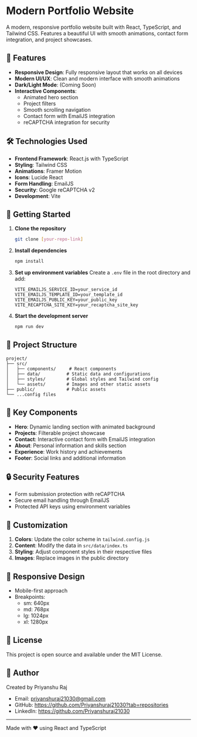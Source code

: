# Modern Portfolio Website

A modern, responsive portfolio website built with React, TypeScript, and Tailwind CSS. Features a beautiful UI with smooth animations, contact form integration, and project showcases.

## 🌟 Features

- **Responsive Design**: Fully responsive layout that works on all devices
- **Modern UI/UX**: Clean and modern interface with smooth animations
- **Dark/Light Mode**: (Coming Soon)
- **Interactive Components**:
  - Animated hero section
  - Project filters
  - Smooth scrolling navigation
  - Contact form with EmailJS integration
  - reCAPTCHA integration for security

## 🛠 Technologies Used

- **Frontend Framework**: React.js with TypeScript
- **Styling**: Tailwind CSS
- **Animations**: Framer Motion
- **Icons**: Lucide React
- **Form Handling**: EmailJS
- **Security**: Google reCAPTCHA v2
- **Development**: Vite

## 🚀 Getting Started

1. **Clone the repository**

   ```bash
   git clone [your-repo-link]
   ```

2. **Install dependencies**

   ```bash
   npm install
   ```

3. **Set up environment variables**
   Create a `.env` file in the root directory and add:

   ```env
   VITE_EMAILJS_SERVICE_ID=your_service_id
   VITE_EMAILJS_TEMPLATE_ID=your_template_id
   VITE_EMAILJS_PUBLIC_KEY=your_public_key
   VITE_RECAPTCHA_SITE_KEY=your_recaptcha_site_key
   ```

4. **Start the development server**
   ```bash
   npm run dev
   ```

## 📁 Project Structure

```
project/
├── src/
│   ├── components/     # React components
│   ├── data/          # Static data and configurations
│   ├── styles/        # Global styles and Tailwind config
│   └── assets/        # Images and other static assets
├── public/            # Public assets
└── ...config files
```

## 📝 Key Components

- **Hero**: Dynamic landing section with animated background
- **Projects**: Filterable project showcase
- **Contact**: Interactive contact form with EmailJS integration
- **About**: Personal information and skills section
- **Experience**: Work history and achievements
- **Footer**: Social links and additional information

## 🔒 Security Features

- Form submission protection with reCAPTCHA
- Secure email handling through EmailJS
- Protected API keys using environment variables

## 🎨 Customization

1. **Colors**: Update the color scheme in `tailwind.config.js`
2. **Content**: Modify the data in `src/data/index.ts`
3. **Styling**: Adjust component styles in their respective files
4. **Images**: Replace images in the public directory

## 📱 Responsive Design

- Mobile-first approach
- Breakpoints:
  - sm: 640px
  - md: 768px
  - lg: 1024px
  - xl: 1280px


## 📄 License

This project is open source and available under the MIT License.

## 👤 Author

Created by Priyanshu Raj

- Email: priyanshuraj21030@gmail.com
- GitHub: https://github.com/Priyanshuraj21030?tab=repositories
- LinkedIn: https://github.com/Priyanshuraj21030

---

Made with ❤️ using React and TypeScript
